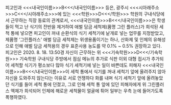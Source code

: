 피고인과 <<<내국인이름>>>B<<</내국인이름>>> 등은, 광주시 <<<시아래주소>>>C<<</시아래주소>>>에 있는 <<<학원>>>D<<</학원>>> 학원의 구내식당에서 근무하는 직장 동료의 관계로서, <<<내국인이름>>>B<<</내국인이름>>>은 학생들이 먹고 난 식기의 잔반을 제거하여 애벌 담금 세척제(품명 그린 플러스)가 희석된 세척 통에 넣으면 피고인이 꺼내 순환식의 식기 세척기에 낱개로 넣는 업무를 지정받았고, 제품명 ‘그린플러스' 애벌 담금 세척제는 위생용품이기는 하나, 산화제 및 인체의 유해성으로 인해 애벌 담금 세척용의 경우 표준사용 농도를 약 0.1% ~ 0.5% 권장하고 있다.
피고인은 2020. 8. 18. 13:50경 자신이 근무하는 위 <<<기숙학원>>>D<<</기숙학원>>> 기숙학원 구내식당 주방에서 점심 메뉴의 추가로 식판 이외 대형 접시가 추가되어 세척할 식기가 평소보다 많아 식기 세척기에 넣는 일이 바쁜데도 피해자 <<<내국인이름>>>B<<</내국인이름>>>이 세척 통에서 식기를 꺼내 세척기 앞에 올려주지 않아 자신을 도와주지 않는다는 이유로 서로 언쟁하다 화를 내며 식기 세척기 앞에 올려놓았던 식기를 들어 세척 통에 던졌고, 그로 인해 세척 통 앞에 있던 피해자에게 위 그린플러스 액체가 희석되어 인체에 해로운 세척물이 얼굴에 튀어 일부는 우측 눈에 들어가도록 폭행하였다.